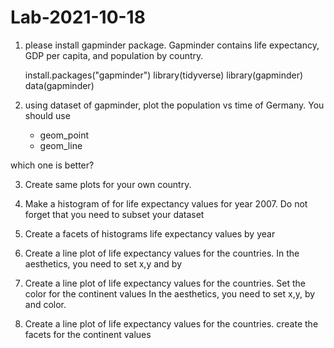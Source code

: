 # Lab-2021-10-18


1. please install gapminder package. Gapminder contains life expectancy, GDP per capita, and population by country.

	install.packages("gapminder")
	library(tidyverse)
	library(gapminder)
	data(gapminder)

2. using dataset of gapminder, plot the population vs time of Germany.
You should use 
	- geom_point 
	- geom_line 

which one is better?

 
3. Create same plots for your own country.

4. Make a histogram of for life expectancy values for year 2007.
Do not forget that you need to subset your dataset 

5. Create a facets of histograms life expectancy  values by year


6. Create a line plot of life expectancy values for the countries.
In the aesthetics, you need to set x,y and by

7. Create a line plot of life expectancy values  for the countries.
Set the color for the continent values
In the aesthetics, you need to set x,y, by and color.

8. Create a line plot of life expectancy values  for the countries.
create the facets for the continent values

